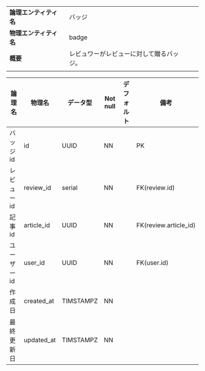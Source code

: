 ||||
|:-|:-|---|
|**論理エンティティ名**|バッジ|
|**物理エンティティ名**|badge|
|**概要**|レビュワーがレビューに対して贈るバッジ。|
|||

|論理名|物理名|データ型|Not null|デフォルト|備考|
|---|---|---|---|---|---|
|バッジid|id|UUID|NN||PK|
|レビューid|review_id|serial|NN||FK(review.id)|
|記事id|article_id|UUID|NN||FK(review.article_id)|
|ユーザーid|user_id|UUID|NN||FK(user.id)|
|作成日|created_at|TIMSTAMPZ|NN|||
|最終更新日|updated_at|TIMSTAMPZ|NN||
